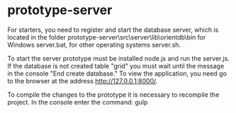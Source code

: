 # prototype-server

For starters, you need to register and start the database server,
which is located in the folder prototype-server\src\server\lib\orientdb\bin
for Windows server.bat, for other operating systems server.sh.

To start the server prototype must be installed node.js and run the server.js.
If the database is not created table "grid" you must wait until the message in the console "End create database."
To view the application, you need go to the browser at the address http://127.0.0.1:8000/.

To compile the changes to the prototype it is necessary to recompile the project. In the console enter the command: gulp